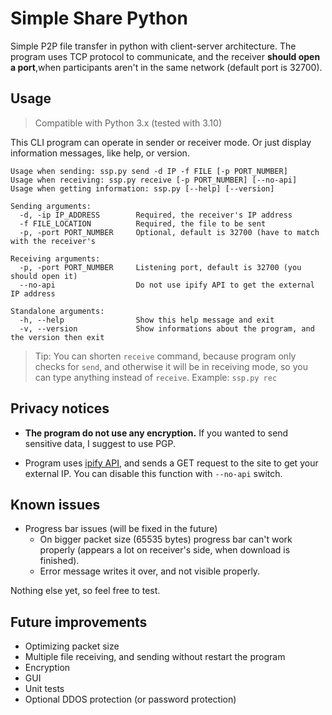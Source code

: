 
# Simple Share Python
Simple P2P file transfer in python with client-server architecture.
The program uses TCP protocol to communicate, and the receiver **should open a port**,when participants aren't in the same network (default port is 32700).

## Usage
> Compatible with Python 3.x (tested with 3.10)

This CLI program can operate in sender or receiver mode. Or just display information messages, like help, or version.
```
Usage when sending: ssp.py send -d IP -f FILE [-p PORT_NUMBER]
Usage when receiving: ssp.py receive [-p PORT_NUMBER] [--no-api]
Usage when getting information: ssp.py [--help] [--version]

Sending arguments:
  -d, -ip IP_ADDRESS		Required, the receiver's IP address
  -f FILE_LOCATION			Required, the file to be sent
  -p, -port PORT_NUMBER		Optional, default is 32700 (have to match with the receiver's

Receiving arguments:
  -p, -port PORT_NUMBER		Listening port, default is 32700 (you should open it)
  --no-api					Do not use ipify API to get the external IP address

Standalone arguments:
  -h, --help				Show this help message and exit
  -v, --version				Show informations about the program, and the version then exit
```
> Tip: You can shorten `receive` command, because program only checks for `send`, and otherwise it will be in receiving mode, so you can type anything instead of `receive`.
> Example: `ssp.py rec`

## Privacy notices
- **The program do not use any encryption.** If you wanted to send sensitive data, I suggest to use PGP.

- Program uses [ipify API](https://www.ipify.org), and sends a GET request to the site to get your external IP. You can disable this function with `--no-api` switch.

## Known issues
- Progress bar issues (will be fixed in the future)
	- On bigger packet size (65535 bytes) progress bar can't work properly (appears a lot on receiver's side, when download is finished).
	- Error message writes it over, and not visible properly.

 Nothing else yet, so feel free to test.

## Future improvements
- Optimizing packet size
- Multiple file receiving, and sending without restart the program
- Encryption
- GUI
- Unit tests
- Optional DDOS protection (or password protection)